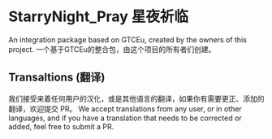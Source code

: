 # StarryNight_Pray 星夜祈临
An integration package based on GTCEu, created by the owners of this project.
一个基于GTCEu的整合包，由这个项目的所有者们创建。

## Transaltions (翻译)
我们接受来着任何用户的汉化，或是其他语言的翻译，如果你有需要更正、添加的翻译，欢迎提交 PR。
We accept translations from any user, or in other languages, and if you have a translation that needs to be corrected or added, feel free to submit a PR.
